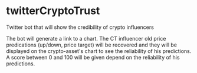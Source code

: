 # twitterCryptoTrust
Twitter bot that will show the credibility of crypto influencers

The bot will generate a link to a chart.
The CT influencer old price predications (up/down, price target) will be recovered and they will be displayed on the crypto-asset's chart to see the reliability of his predictions.
A score between 0 and 100 will be given depend on the reliability of his predictions. 
